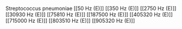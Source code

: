 Streptococcus pneumoniae
[[50 Hz (E)]]
[[350 Hz (E)]]
[[2750 Hz (E)]]
[[30930 Hz (E)]]
[[75810 Hz (E)]]
[[187500 Hz (E)]]
[[405320 Hz (E)]]
[[715000 Hz (E)]]
[[803510 Hz (E)]]
[[905320 Hz (E)]]